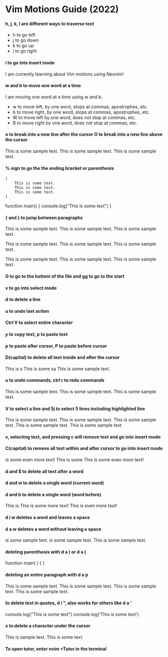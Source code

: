 # Vim Motions Guide (2022)

#### h, j, k, l are different ways to traverse text
- h to go left
- j to go down
- k to go up
- l to go right

#### i to go into insert mode
I am currently learning about Vim motions using Neovim!

#### w and b to move one word at a time
I am moving one word at a time using w and b.
- w to move left, by one word, stops at commas, apostrophes, etc.
- b to move right, by one word, stops at commas, apostrophes, etc.
- W to move left by one word, does not stop at commas, etc.
- B to move right by one word, does not stop at commas, etc.

#### o to break into a new line after the cursor O to break into a new line above the cursor
This is some sample text.
This is some sample text.
This is some sample text.

#### % sign to go the the ending bracket or parenthesis
	(
		This is some text.
		This is some text.
		This is some text.
	)

function main() {
	console.log("This is some text")
}

#### { and } to jump between paragraphs

This is some sample text.
This is some sample text.
This is some sample text.

This is some sample text.
This is some sample text.
This is some sample text.

This is some sample text.
This is some sample text.
This is some sample text.

#### G to go to the bottom of the file and gg to go to the start
#### v to go into select mode
#### d to delete a line
#### u to undo last action
#### Ctrl V to select entire character 
#### y to copy text, p to paste text
#### p to paste after cursor, P to paste before cursor

#### D(capital) to delete all text inside and after the cursor

This is s
This is some sa
This is some sample text.

#### u to undo commands, ctrl r to redo commands

This is some sample text.
This is some sample text.
This is some sample text.

#### V to select a line and 5j to select 5 lines including highlighted line

This is some sample text.
This is some sample text.
This is some sample text.
This is some sample text.
This is some sample text.

#### v, selecting text, and pressing c will remove text and go into insert mode 
#### C(capital) to remove all text within and after cursor to go into insert mode

is some even more text!
This is some
This is some even more text!

#### d and $ to delete all text after a word
#### d and w to delete a single word (current word)
#### d and b to delete a single word (word before)
This is 
This is some more text!
This is even more text!

#### d i w deletes a word and leaves a space
#### d a w deletes a word without leaving a space
 is some sample text.
is some sample text.
This is some sample text.

#### deleting parenthesis with d a ) or d a (
function main(    ) { }


#### deleting an entire paragraph with d a p

This is some sample text.
This is some sample text.
This is some sample text.
This is some sample text.

#### to delete text in quotes, d i ", also works for others like d a '
console.log("This is some text")
console.log('This is some text')

#### x to delete a character under the cursor
This is sample text.
This is some text.

#### To open tutor, enter nvim +Tutor in the terminal
